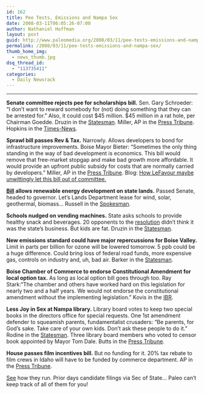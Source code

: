 ```yaml
---
id: 162
title: Pee Tests, Emissions and Nampa Sex
date: 2008-03-11T06:05:26-07:00
author: Nathaniel Hoffman
layout: post
guid: http://www.paleomedia.org/2008/03/11/pee-tests-emissions-and-nampa-sex/
permalink: /2008/03/11/pee-tests-emissions-and-nampa-sex/
thumb_home_img:
  - news_thumb.jpg
dsq_thread_id:
  - "113735411"
categories:
  - Daily Newsrack
---
```

* * *

**Senate committee rejects pee for scholarships bill.** Sen. Gary Schroeder: &#8220;I don&#8217;t want to reward somebody for (not) doing something that they can be arrested for.&#8221; Also, it could cost $45 million. $45 million in a rat hole, per Chairman Goedde. Druzin in the [Statesman](http://www.idahostatesman.com/idahopolitics/story/320114.html). Miller, AP in the [Press Tribune](http://hosted.ap.org/dynamic/stories/I/ID_XGR_DRUG_FREE_SCHOLARSHIPS_IDOL-?SITE=IDNCP&SECTION=HOME&TEMPLATE=DEFAULT). Hopkins in the [Times-News](http://www.magicvalley.com/articles/2008/03/11/news/local_state/132579.txt).

**Sprawl bill passes Rev & Tax.** Narrowly. Allows developers to bond for infrastructure improvements. Boise Mayor Bieter: &#8220;Sometimes the only thing standing in the way of bad development is economics. This bill would remove that free-market stopgap and make bad growth more affordable. It would provide an upfront public subsidy for costs that are normally carried by developers.&#8221; Miller, AP in the [Press Tribune](http://hosted.ap.org/dynamic/stories/I/ID_XGR_DEVELOPMENT_BONDS_IDOL-?SITE=IDNCP&SECTION=HOME&TEMPLATE=DEFAULT). Blog: [How LeFavour maybe unwittingly let this bill out of committee.](http://notesfromthefloor.typepad.com/notes_from_the_floor/2008/03/signals-crossed.html)

**[Bill](http://www3.state.id.us/oasis/H0500.html) allows renewable energy development on state lands.** Passed Senate, headed to governor. Let&#8217;s Lands Department lease for wind, solar, geothermal, biomass&#8230; Russell in the [Spokesman](http://www.spokesmanreview.com/idaho/story.asp?ID=235458).

**Schools nudged on vending machines.** State asks schools to provide healthy snack and beverages. 20 opponents to the [resolution](http://www3.idaho.gov/oasis/HCR055.html) didn&#8217;t think it was the state&#8217;s business. But kids are fat. Druzin in the [Statesman](http://www.idahostatesman.com/idahopolitics/story/320111.html). 

**New emissions standard could have major repercussions for Boise Valley.** Limit in parts per billion for ozone will be lowered tomorrow. 5 ppb could be a huge difference. Could bring loss of federal road funds, more expensive gas, controls on industry and, uh, bad air. Barker in the [Statesman](http://www.idahostatesman.com/newsupdates/story/320095.html).

**Boise Chamber of Commerce to endorse Constitutional Amendment for local option tax.** As long as local option bill goes through too. Ray Stark:“The chamber and others have worked hard on this legislation for nearly two and a half years. We would not endorse the constitutional amendment without the implementing legislation.” Kovis in the [IBR](http://www.idahobusiness.net/archive.htm/2008/03/07/Boise-chamber-plans-to-endorse-constitutional-amendment-for-local-option-tax).

**Less Joy in Sex at Nampa library.** Library board votes to keep two special books in the directors office for special requests. One 1st amendment defender to squeamish parents, fundamentalist crusaders: &#8220;Be parents, for God&#8217;s sake. Take care of your own kids. Don&#8217;t ask these people to do it.&#8221; Rodine in the [Statesman](http://www.idahostatesman.com/newsupdates/story/320096.html). Three library board members who voted to censor book appointed by Mayor Tom Dale. Butts in the [Press Tribune](http://www.idahopress.com/?id=4295).

**House passes film incentives bill.** But no funding for it. 20% tax rebate to film crews in Idaho will have to be funded by commerce department. AP in the [Press Tribune](http://www.idahopress.com/?id=4292).

[See](http://www.idsos.state.id.us/ELECT/candidat/08candpri.pdf) how they run. Prior days candidate filings via Sec of State&#8230; Paleo can&#8217;t keep track of all of them for you!